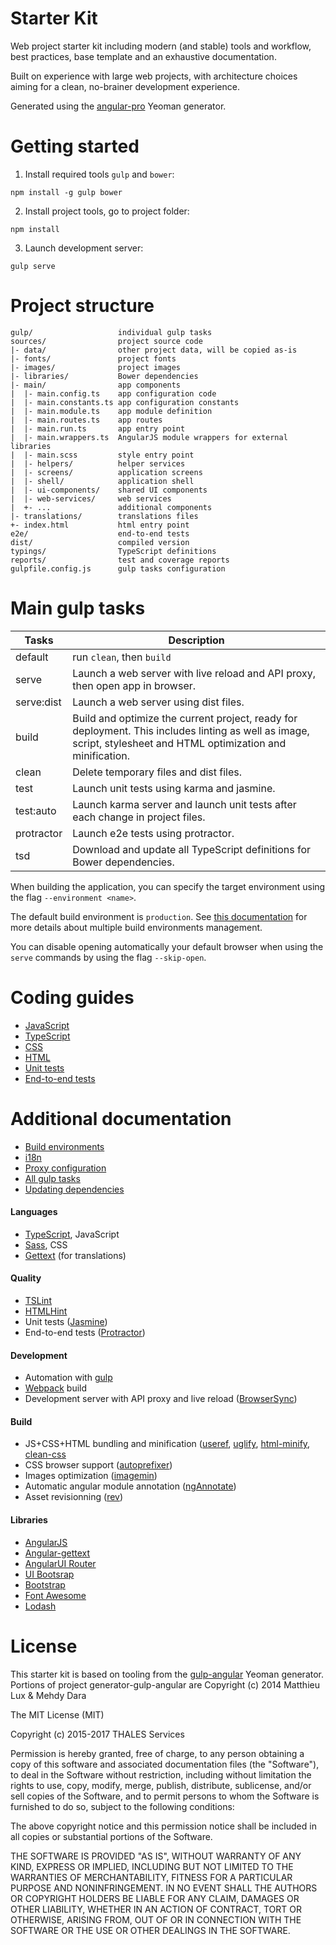 # Starter Kit

Web project starter kit including modern (and stable) tools and workflow, best practices, base template and an
exhaustive documentation.

Built on experience with large web projects, with architecture choices aiming for a clean, no-brainer development
experience.

Generated using the [angular-pro](https://github.com/angular-starter-kit/generator-angular-pro) Yeoman generator.

# Getting started

1. Install required tools `gulp` and `bower`:
 ```
 npm install -g gulp bower
 ```

2. Install project tools, go to project folder:
 ```
 npm install
 ```

3. Launch development server:
 ```
 gulp serve
 ```

# Project structure
```
gulp/                   individual gulp tasks
sources/                project source code
|- data/                other project data, will be copied as-is
|- fonts/               project fonts
|- images/              project images
|- libraries/           Bower dependencies
|- main/                app components
|  |- main.config.ts    app configuration code
|  |- main.constants.ts app configuration constants
|  |- main.module.ts    app module definition
|  |- main.routes.ts    app routes
|  |- main.run.ts       app entry point
|  |- main.wrappers.ts  AngularJS module wrappers for external libraries
|  |- main.scss         style entry point
|  |- helpers/          helper services
|  |- screens/          application screens
|  |- shell/            application shell
|  |- ui-components/    shared UI components
|  |- web-services/     web services
|  +- ...               additional components
|- translations/        translations files
+- index.html           html entry point
e2e/                    end-to-end tests
dist/                   compiled version
typings/                TypeScript definitions
reports/                test and coverage reports
gulpfile.config.js      gulp tasks configuration
```

# Main gulp tasks

Tasks       | Description
------------|-------------------------------------------------------------------------------
default     | run `clean`, then `build`
serve       | Launch a web server with live reload and API proxy, then open app in browser.
serve:dist  | Launch a web server using dist files.
build       | Build and optimize the current project, ready for deployment. This includes linting as well as image, script, stylesheet and HTML optimization and minification.
clean       | Delete temporary files and dist files.
test        | Launch unit tests using karma and jasmine.
test:auto   | Launch karma server and launch unit tests after each change in project files.
protractor  | Launch e2e tests using protractor.
tsd         | Download and update all TypeScript definitions for Bower dependencies.

When building the application, you can specify the target environment using the flag `--environment <name>`.

The default build environment is `production`. See [this documentation](docs/build-environments.md) for more details
about multiple build environments management.

You can disable opening automatically your default browser when using the `serve` commands by using the flag
`--skip-open`.

# Coding guides

- [JavaScript](docs/coding-guides/javascript.md)
- [TypeScript](docs/coding-guides/typescript.md)
- [CSS](docs/coding-guides/css.md)
- [HTML](docs/coding-guides/html.md)
- [Unit tests](docs/coding-guides/unit-tests.md)
- [End-to-end tests](docs/coding-guides/e2e-tests.md)

# Additional documentation

- [Build environments](docs/build-environments.md)
- [i18n](docs/i18n.md)
- [Proxy configuration](docs/proxy.md)
- [All gulp tasks](docs/tasks.md)
- [Updating dependencies](docs/updating.md)

#### Languages
- [TypeScript](http://www.typescriptlang.org), JavaScript
- [Sass](http://sass-lang.com/), CSS
- [Gettext](https://angular-gettext.rocketeer.be) (for translations)

#### Quality
- [TSLint](https://github.com/palantir/tslint)
- [HTMLHint](http://htmlhint.com)
- Unit tests ([Jasmine](http://jasmine.github.io))
- End-to-end tests ([Protractor](https://github.com/angular/protractor))

#### Development
- Automation with [gulp](http://gulpjs.com)
- [Webpack](https://webpack.github.io) build
- Development server with API proxy and live reload ([BrowserSync](http://www.browsersync.io))

#### Build
- JS+CSS+HTML bundling and minification ([useref](https://github.com/jonkemp/gulp-useref), 
  [uglify](https://github.com/terinjokes/gulp-uglify), 
  [html-minify](https://github.com/bestander/html-minify-loader), 
  [clean-css](https://www.npmjs.com/package/gulp-clean-css) 
- CSS browser support ([autoprefixer](https://github.com/sindresorhus/gulp-autoprefixer))
- Images optimization ([imagemin](https://github.com/sindresorhus/gulp-imagemin))
- Automatic angular module annotation ([ngAnnotate](https://www.npmjs.com/package/ng-annotate-loader))
- Asset revisionning ([rev](https://github.com/sindresorhus/gulp-rev))

#### Libraries
- [AngularJS](https://angularjs.org)
- [Angular-gettext](https://angular-gettext.rocketeer.be)
- [AngularUI Router](https://github.com/angular-ui/ui-router)
- [UI Bootsrap](https://angular-ui.github.io/bootstrap)
- [Bootstrap](http://getbootstrap.com)
- [Font Awesome](http://fortawesome.github.io/Font-Awesome)
- [Lodash](https://lodash.com)

# License

This starter kit is based on tooling from the
[gulp-angular](https://github.com/Swiip/generator-gulp-angular) Yeoman generator.
Portions of project generator-gulp-angular are Copyright (c) 2014 Matthieu Lux & Mehdy Dara

The MIT License (MIT)

Copyright (c) 2015-2017 THALES Services

Permission is hereby granted, free of charge, to any person obtaining a copy
of this software and associated documentation files (the "Software"), to deal
in the Software without restriction, including without limitation the rights
to use, copy, modify, merge, publish, distribute, sublicense, and/or sell
copies of the Software, and to permit persons to whom the Software is
furnished to do so, subject to the following conditions:

The above copyright notice and this permission notice shall be included in all
copies or substantial portions of the Software.

THE SOFTWARE IS PROVIDED "AS IS", WITHOUT WARRANTY OF ANY KIND, EXPRESS OR
IMPLIED, INCLUDING BUT NOT LIMITED TO THE WARRANTIES OF MERCHANTABILITY,
FITNESS FOR A PARTICULAR PURPOSE AND NONINFRINGEMENT. IN NO EVENT SHALL THE
AUTHORS OR COPYRIGHT HOLDERS BE LIABLE FOR ANY CLAIM, DAMAGES OR OTHER
LIABILITY, WHETHER IN AN ACTION OF CONTRACT, TORT OR OTHERWISE, ARISING FROM,
OUT OF OR IN CONNECTION WITH THE SOFTWARE OR THE USE OR OTHER DEALINGS IN THE
SOFTWARE.


